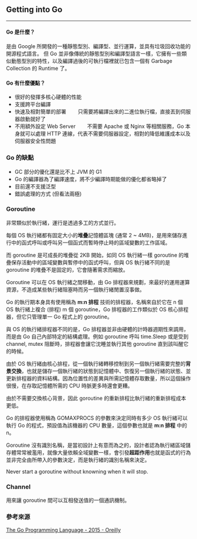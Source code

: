 ## Getting into Go

---

#### Go 是什麼？
是由 Google 所開發的一種靜態型別、編譯型、並行運算，並具有垃圾回收功能的開源程式語言。
但 Go 並非像傳統的靜態型別和編譯型語言一樣，它擁有一些類似動態型別的特性，以及編譯過後的可執行檔裡就已包含一個有 Garbage Collection 的 Runtime 了。

#### Go 有什麼優點？
- 很好的發揮多核心硬體的性能
- 支援跨平台編譯
- 快速及相對簡單的部署
&emsp;&emsp;只需要將編譯出來的二進位執行檔，直接丟到伺服器啟動就好了
- 不用額外設定 Web Server
&emsp;&emsp;不需要 Apache 或 Nginx 等相關服務，Go 本身就可以處理 HTTP 連線，代表不需要伺服器設定，相對的降低維護成本以及伺服器安全性問題

### Go 的缺點
- GC 部分的優化還是比不上 JVM 的 G1
- Go 的編譯器為了編譯速度，將不少編譯時期能做的優化都省略掉了
- 目前還不支援泛型
- 錯誤處理的方式 (但看法兩極)

### Goroutine
非常類似於執行緒，運行是透過多工的方式並行。

每個 OS 執行緒都有固定大小的**堆疊**記憶體區塊 (通常 2 ~ 4MB)，是用來儲存進行中的函式呼叫或呼叫另一個函式而暫時停止時的區域變數的工作區域。

而 goroutine 是可成長的堆疊從 2KB 開始，如同 OS 執行緒一樣 goroutine 的堆疊保存活動中的區域變數與暫停中的函式呼叫，但與 OS 執行緒不同的是 goroutine 的堆疊不是固定的，它會隨著需求而縮放。

Goroutine 可以在 OS 執行緒之間移動，由 Go 排程器來規劃，來最好的運用運算資源，不造成某些執行緒阻塞時而另一個執行緒閒置沒事做。

Go 的執行期本身具有使用稱為 **m:n 排程** 技術的排程器，名稱來自於它在 n 個 OS 執行緒上複合 (排程) m 個 goroutine，Go 排程器的工作類似於 OS 核心排程器，但它只管理單一 Go 程式上的 goroutine。

與 OS 的執行緒排程器不同的是，Go 排程器並非由硬體的計時器週期性來調用，而是由 Go 自己內部特定的結構處理。例如 goroutine 呼叫 time.Sleep 或是受到 channel, mutex 阻斷時，排程器會讓它沈睡並執行其他 goroutine 直到該叫醒它的時候。

由於 OS 執行緒由核心排程，從一個執行緒轉移控制到另一個執行緒需要完整的**背景交換**，也就是儲存一個執行緒的狀態到記憶體中、恢復另一個執行緒的狀態、並更新排程器的資料結構。因為位置性的差異與所需記憶體存取數量，所以這個操作很慢，在存取記憶體所需的 CPU 時脈更多時還會更糟。

由於不需要交換核心背景，因此 goroutine 的重新排程比執行緒的重新排程成本更低。

Go 的排程器使用稱為 GOMAXPROCS 的參數來決定同時有多少 OS 執行緒可以執行 Go 的程式，預設值為該機器的 CPU 數量，這個參數也就是 **m:n 排程** 中的 n。

Goroutine 沒有識別名稱，是當初設計上有意而為之的，設計者認為執行緒區域儲存體常常被濫用，就像大量依賴全域變數一樣，會引發**超距作用**也就是函式的行為並非完全由所帶入的參數決定，而是執行緒的識別名稱來決定。

Never start a goroutine without knowning when it will stop.

### Channel
用來讓 goroutine 間可以互相發送值的一個通訊機制。


### 參考來源
[The Go Programming Language - 2015 - Oreilly](https://www.gopl.io/)